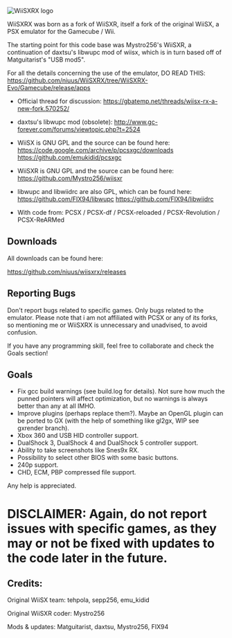 ![WiiSXRX logo](./logo.jpg)

WiiSXRX was born as a fork of WiiSXR, itself a fork of the original WiiSX, a PSX emulator for the Gamecube / Wii.

The starting point for this code base was Mystro256's WiiSXR, a continuation of
daxtsu's libwupc mod of wiisx, which is in turn based off of Matguitarist's "USB mod5".

For all the details concerning the use of the emulator, DO READ THIS:
https://github.com/niuus/WiiSXRX/tree/WiiSXRX-Evo/Gamecube/release/apps

* Official thread for discussion:
https://gbatemp.net/threads/wiisx-rx-a-new-fork.570252/

* daxtsu's libwupc mod (obsolete):
http://www.gc-forever.com/forums/viewtopic.php?t=2524

* WiiSX is GNU GPL and the source can be found here:
https://code.google.com/archive/p/pcsxgc/downloads  
https://github.com/emukidid/pcsxgc

* WiiSXR is GNU GPL and the source can be found here:
https://github.com/Mystro256/wiisxr

* libwupc and libwiidrc are also GPL, which can be found here:
https://github.com/FIX94/libwupc
https://github.com/FIX94/libwiidrc

* With code from:
PCSX / PCSX-df / PCSX-reloaded / PCSX-Revolution / PCSX-ReARMed

## Downloads

All downloads can be found here:

https://github.com/niuus/wiisxrx/releases

## Reporting Bugs

Don't report bugs related to specific games. Only bugs related to the emulator. Please note that i am not affiliated with PCSX or any of its forks, so mentioning me or WiiSXRX is unnecessary and unadvised, to avoid confusion.

If you have any programming skill, feel free to collaborate and check the Goals section!

## Goals

- Fix gcc build warnings (see build.log for details). Not sure how much the punned pointers will affect optimization, but no warnings is always better than any at all IMHO.
- Improve plugins (perhaps replace them?). Maybe an OpenGL plugin can be ported to GX (with the help of something like gl2gx, WIP see gxrender branch).
- Xbox 360 and USB HID controller support.
- DualShock 3, DualShock 4 and DualShock 5 controller support.
- Ability to take screenshots like Snes9x RX.
- Possibility to select other BIOS with some basic buttons.
- 240p support.
- CHD, ECM, PBP compressed file support.

Any help is appreciated.

# DISCLAIMER: Again, do not report issues with specific games, as they may or not be fixed with updates to the code later in the future.

## Credits:
Original WiiSX team:
tehpola, sepp256, emu_kidid

Original WiiSXR coder:
Mystro256

Mods & updates:
Matguitarist, daxtsu, Mystro256, FIX94
